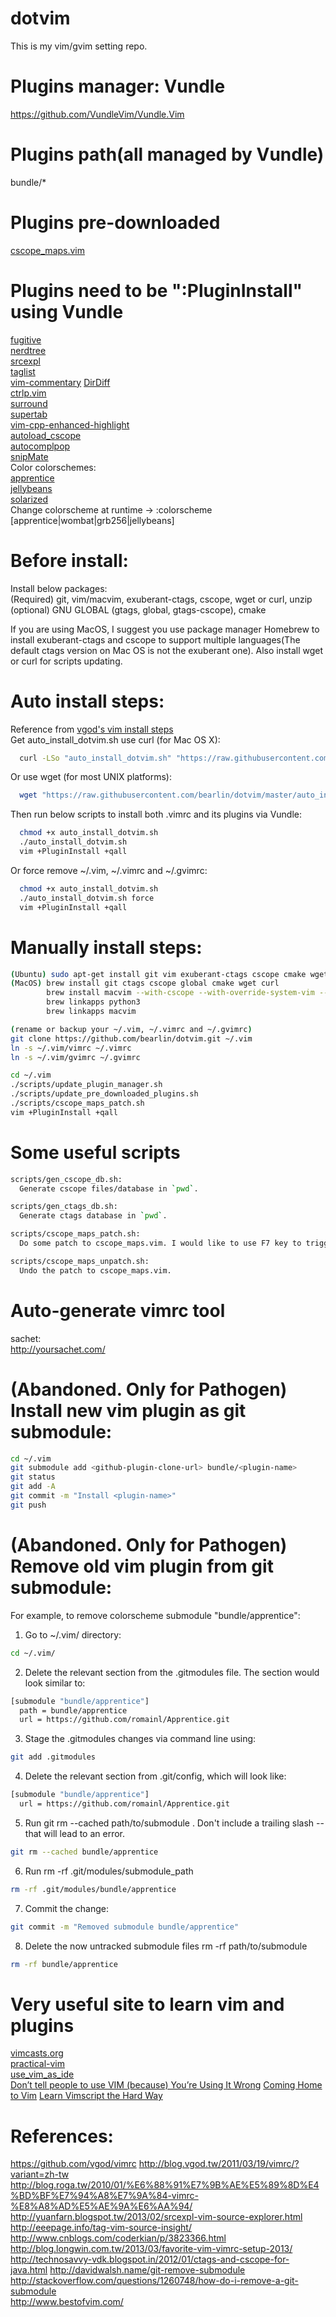 # dotvim
This is my vim/gvim setting repo.  

# Plugins manager: Vundle
https://github.com/VundleVim/Vundle.Vim

# Plugins path(all managed by Vundle)
bundle/*  

# Plugins pre-downloaded
[cscope_maps.vim](http://cscope.sourceforge.net/cscope_vim_tutorial.html)  

# Plugins need to be ":PluginInstall" using Vundle
[fugitive](http://www.vim.org/scripts/script.php?script_id=2975)  
[nerdtree](http://www.vim.org/scripts/script.php?script_id=1658)  
[srcexpl](http://www.vim.org/scripts/script.php?script_id=217)  
[taglist](http://www.vim.org/scripts/script.php?script_id=273)  
[vim-commentary](https://github.com/tpope/vim-commentary)
[DirDiff](http://www.vim.org/scripts/script.php?script_id=102)  
[ctrlp.vim](http://www.vim.org/scripts/script.php?script_id=373)  
[surround](http://www.vim.org/scripts/script.php?script_id=1697)  
[supertab](http://www.vim.org/scripts/script.php?script_id=1643)  
[vim-cpp-enhanced-highlight](http://www.vim.org/scripts/script.php?script_id=4617)  
[autoload_cscope](http://vim.sourceforge.net/scripts/script.php?script_id=157)  
[autocomplpop](http://www.vim.org/scripts/script.php?script_id=1879)  
[snipMate](https://github.com/garbas/vim-snipmate)  
Color colorschemes:  
[apprentice](http://www.vim.org/scripts/script.php?script_id=4905)  
[jellybeans](https://github.com/nanotech/jellybeans.vim)  
[solarized](http://ethanschoonover.com/solarized)  
Change colorscheme at runtime -> :colorscheme [apprentice|wombat|grb256|jellybeans]  

# Before install:
Install below packages:  
(Required) git, vim/macvim, exuberant-ctags, cscope, wget or curl, unzip  
(optional) GNU GLOBAL (gtags, global, gtags-cscope), cmake  

If you are using MacOS, I suggest you use package manager Homebrew to install exuberant-ctags and cscope to support multiple languages(The default ctags version on Mac OS is not the exuberant one). Also install wget or curl for scripts updating.  

# Auto install steps:  
Reference from [vgod's vim install steps](https://github.com/vgod/vimrc)  
Get auto_install_dotvim.sh use curl (for Mac OS X):  
```sh
  curl -LSo "auto_install_dotvim.sh" "https://raw.githubusercontent.com/bearlin/dotvim/master/auto_install_dotvim.sh"
```
Or use wget (for most UNIX platforms):  
```sh
  wget "https://raw.githubusercontent.com/bearlin/dotvim/master/auto_install_dotvim.sh" -O "auto_install_dotvim.sh" 
```
Then run below scripts to install both .vimrc and its plugins via Vundle:  
```sh
  chmod +x auto_install_dotvim.sh
  ./auto_install_dotvim.sh
  vim +PluginInstall +qall
```
Or force remove ~/.vim, ~/.vimrc and ~/.gvimrc:  
```sh
  chmod +x auto_install_dotvim.sh
  ./auto_install_dotvim.sh force
  vim +PluginInstall +qall
```

# Manually install steps:  
```sh
(Ubuntu) sudo apt-get install git vim exuberant-ctags cscope cmake wget curl unzip 
(MacOS) brew install git ctags cscope global cmake wget curl
        brew install macvim --with-cscope --with-override-system-vim --with-python3
        brew linkapps python3  
        brew linkapps macvim

(rename or backup your ~/.vim, ~/.vimrc and ~/.gvimrc)
git clone https://github.com/bearlin/dotvim.git ~/.vim
ln -s ~/.vim/vimrc ~/.vimrc
ln -s ~/.vim/gvimrc ~/.gvimrc

cd ~/.vim
./scripts/update_plugin_manager.sh
./scripts/update_pre_downloaded_plugins.sh
./scripts/cscope_maps_patch.sh
vim +PluginInstall +qall
```

# Some useful scripts
```sh
scripts/gen_cscope_db.sh:  
  Generate cscope files/database in `pwd`.  

scripts/gen_ctags_db.sh:  
  Generate ctags database in `pwd`.  

scripts/cscope_maps_patch.sh:  
  Do some patch to cscope_maps.vim. I would like to use F7 key to trigger cscope key mapping.  

scripts/cscope_maps_unpatch.sh:  
  Undo the patch to cscope_maps.vim.   
```

# Auto-generate vimrc tool
sachet:  
http://yoursachet.com/  

# (Abandoned. Only for Pathogen) Install new vim plugin as git submodule:
```sh
cd ~/.vim
git submodule add <github-plugin-clone-url> bundle/<plugin-name>
git status
git add -A
git commit -m "Install <plugin-name>"
git push
```

# (Abandoned. Only for Pathogen) Remove old vim plugin from git submodule:
For example, to remove colorscheme submodule "bundle/apprentice":  
1. Go to ~/.vim/ directory:
```sh
cd ~/.vim/
```
2. Delete the relevant section from the .gitmodules file.  The section would look similar to:  
```sh
[submodule "bundle/apprentice"]
  path = bundle/apprentice
  url = https://github.com/romainl/Apprentice.git
```
3. Stage the .gitmodules changes via command line using:  
```sh
git add .gitmodules
```
4. Delete the relevant section from .git/config, which will look like:  
```sh
[submodule "bundle/apprentice"]
  url = https://github.com/romainl/Apprentice.git
```
5. Run git rm --cached path/to/submodule .  Don't include a trailing slash -- that will lead to an error.  
```sh
git rm --cached bundle/apprentice
```
6. Run rm -rf .git/modules/submodule_path  
```sh
rm -rf .git/modules/bundle/apprentice
```
7. Commit the change:  
```sh
git commit -m "Removed submodule bundle/apprentice"
```
8. Delete the now untracked submodule files rm -rf path/to/submodule  
```sh
rm -rf bundle/apprentice
```

# Very useful site to learn vim and plugins
[vimcasts.org](http://vimcasts.org/)  
[practical-vim](https://pragprog.com/book/dnvim/practical-vim)  
[use_vim_as_ide](https://github.com/yangyangwithgnu/use_vim_as_ide/blob/master/README.md)  
[Don’t tell people to use VIM (because) You’re Using It Wrong](http://antjanus.com/blog/thoughts-and-opinions/use-vim/)
[Coming Home to Vim](http://stevelosh.com/blog/2010/09/coming-home-to-vim/)
[Learn Vimscript the Hard Way](http://learnvimscriptthehardway.stevelosh.com/)

# References:  
  https://github.com/vgod/vimrc
  http://blog.vgod.tw/2011/03/19/vimrc/?variant=zh-tw  
  http://blog.roga.tw/2010/01/%E6%88%91%E7%9B%AE%E5%89%8D%E4%BD%BF%E7%94%A8%E7%9A%84-vimrc-%E8%A8%AD%E5%AE%9A%E6%AA%94/  
  http://yuanfarn.blogspot.tw/2013/02/srcexpl-vim-source-explorer.html
  http://eeepage.info/tag-vim-source-insight/
  http://www.cnblogs.com/coderkian/p/3823366.html
  http://blog.longwin.com.tw/2013/03/favorite-vim-vimrc-setup-2013/
  http://technosavvy-vdk.blogspot.in/2012/01/ctags-and-cscope-for-java.html 
  http://davidwalsh.name/git-remove-submodule  
  http://stackoverflow.com/questions/1260748/how-do-i-remove-a-git-submodule  
  http://www.bestofvim.com/
  
